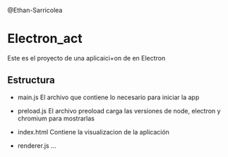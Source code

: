 @Ethan-Sarricolea

# Electron_act
Este es el proyecto de una aplicaici+on de en Electron

## Estructura

- main.js
El archivo que contiene lo necesario para iniciar la app

- preload.js
El archivo preoload carga las versiones de node, electron y chromium para mostrarlas

- index.html
Contiene la visualizacion de la aplicación

- renderer.js
...